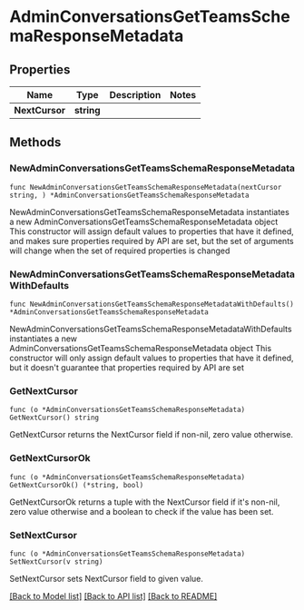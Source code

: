 # AdminConversationsGetTeamsSchemaResponseMetadata

## Properties

Name | Type | Description | Notes
------------ | ------------- | ------------- | -------------
**NextCursor** | **string** |  | 

## Methods

### NewAdminConversationsGetTeamsSchemaResponseMetadata

`func NewAdminConversationsGetTeamsSchemaResponseMetadata(nextCursor string, ) *AdminConversationsGetTeamsSchemaResponseMetadata`

NewAdminConversationsGetTeamsSchemaResponseMetadata instantiates a new AdminConversationsGetTeamsSchemaResponseMetadata object
This constructor will assign default values to properties that have it defined,
and makes sure properties required by API are set, but the set of arguments
will change when the set of required properties is changed

### NewAdminConversationsGetTeamsSchemaResponseMetadataWithDefaults

`func NewAdminConversationsGetTeamsSchemaResponseMetadataWithDefaults() *AdminConversationsGetTeamsSchemaResponseMetadata`

NewAdminConversationsGetTeamsSchemaResponseMetadataWithDefaults instantiates a new AdminConversationsGetTeamsSchemaResponseMetadata object
This constructor will only assign default values to properties that have it defined,
but it doesn't guarantee that properties required by API are set

### GetNextCursor

`func (o *AdminConversationsGetTeamsSchemaResponseMetadata) GetNextCursor() string`

GetNextCursor returns the NextCursor field if non-nil, zero value otherwise.

### GetNextCursorOk

`func (o *AdminConversationsGetTeamsSchemaResponseMetadata) GetNextCursorOk() (*string, bool)`

GetNextCursorOk returns a tuple with the NextCursor field if it's non-nil, zero value otherwise
and a boolean to check if the value has been set.

### SetNextCursor

`func (o *AdminConversationsGetTeamsSchemaResponseMetadata) SetNextCursor(v string)`

SetNextCursor sets NextCursor field to given value.



[[Back to Model list]](../README.md#documentation-for-models) [[Back to API list]](../README.md#documentation-for-api-endpoints) [[Back to README]](../README.md)


